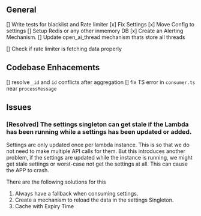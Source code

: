## General

[] Write tests for blacklist and Rate limiter
[x] Fix Settings
[x] Move Config to settings
[] Setup Redis or any other inmemory DB
[x] Create an Alerting Mechanism.
[] Update open_ai_thread mechanism thats store all threads

[] Check if rate limiter is fetching data properly

## Codebase Enhacements

[] resolve `_id` and `id` conflicts after aggregation
[] fix TS error in `consumer.ts` near `processMessage`

## Issues

### [Resolved] The settings singleton can get stale if the Lambda has been running while a settings has been updated or added.

Settings are only updated once per lambda instance. This is so that we do not need to make multiple API calls for them. But this introduces another problem, if the settings are updated while the instance is running, we might get stale settings or worst-case not get the settings at all. This can cause the APP to crash.

There are the following solutions for this

1. Always have a fallback when consuming settings.
2. Create a mechanism to reload the data in the settings Singleton.
3. Cache with Expiry Time
